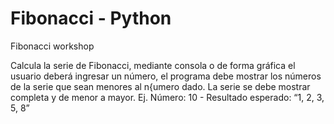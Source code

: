 # Fibonacci - Python
Fibonacci workshop

Calcula la serie de Fibonacci, mediante consola o de forma gráfica el usuario deberá ingresar un número, el programa debe mostrar los números de la serie que sean menores al n{umero dado. La serie se debe mostrar completa y de menor a mayor. Ej. Número: 10 - Resultado esperado: “1, 2, 3, 5, 8”
